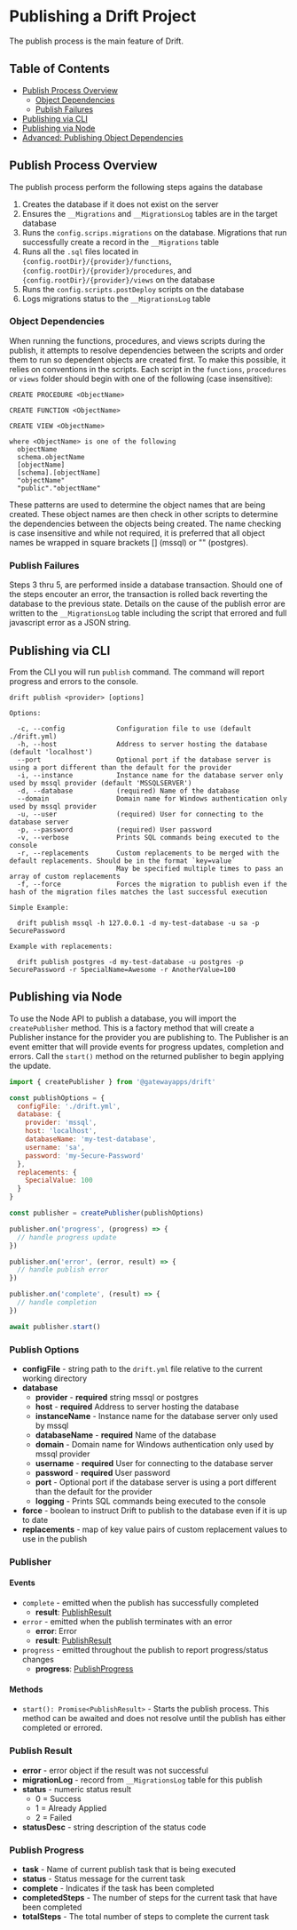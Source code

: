 # Publishing a Drift Project
The publish process is the main feature of Drift. 

## Table of Contents

- [Publish Process Overview](#publish-process-overview)
  - [Object Dependencies](#object-dependencies)
  - [Publish Failures](#publish-failures)
- [Publishing via CLI](#publish-via-cli)
- [Publishing via Node](#publish-via-node)
- [Advanced: Publishing Object Dependencies](#advanced-publishing-object-dependencies)

## Publish Process Overview
The publish process perform the following steps agains the database

1. Creates the database if it does not exist on the server
2. Ensures the ```__Migrations``` and ```__MigrationsLog``` tables are in the target database
3. Runs the ```config.scrips.migrations``` on the database. Migrations that run successfully create a record in the ```__Migrations``` table
4. Runs all the ```.sql``` files located in ```{config.rootDir}/{provider}/functions```, ```{config.rootDir}/{provider}/procedures```, and ```{config.rootDir}/{provider}/views``` on the database
5. Runs the ```config.scripts.postDeploy``` scripts on the database
6. Logs migrations status to the ```__MigrationsLog``` table

### Object Dependencies
When running the functions, procedures, and views scripts during the publish, it attempts to resolve dependencies between the scripts and order them to run so dependent objects are created first. To make this possible, it relies on conventions in the scripts. Each script in the ```functions```, ```procedures``` or ```views``` folder should begin with one of the following (case insensitive):

```
CREATE PROCEDURE <ObjectName>

CREATE FUNCTION <ObjectName>

CREATE VIEW <ObjectName>

where <ObjectName> is one of the following
  objectName
  schema.objectName
  [objectName]
  [schema].[objectName]
  "objectName"
  "public"."objectName"
```

These patterns are used to determine the object names that are being created. These object names are then check in other scripts to determine the dependencies between the objects being created. The name checking is case insensitive and while not required, it is preferred that all object names be wrapped in square brackets [] (mssql) or "" (postgres).

### Publish Failures
Steps 3 thru 5, are performed inside a database transaction. Should one of the steps encouter an error, the transaction is rolled back reverting the database to the previous state. Details on the cause of the publish error are written to the ```__MigrationsLog``` table including the script that errored and full javascript error as a JSON string.

## Publishing via CLI
From the CLI you will run `publish` command. The command will report progress and errors to the console.

```
drift publish <provider> [options]

Options:

  -c, --config             Configuration file to use (default ./drift.yml)
  -h, --host               Address to server hosting the database (default 'localhost')
  --port                   Optional port if the database server is using a port different than the default for the provider
  -i, --instance           Instance name for the database server only used by mssql provider (default 'MSSQLSERVER')
  -d, --database           (required) Name of the database
  --domain                 Domain name for Windows authentication only used by mssql provider
  -u, --user               (required) User for connecting to the database server
  -p, --password           (required) User password
  -v, --verbose            Prints SQL commands being executed to the console
  -r, --replacements       Custom replacements to be merged with the default replacements. Should be in the format `key=value`
                           May be specified multiple times to pass an array of custom replacements
  -f, --force              Forces the migration to publish even if the hash of the migration files matches the last successful execution

Simple Example:

  drift publish mssql -h 127.0.0.1 -d my-test-database -u sa -p SecurePassword

Example with replacements:

  drift publish postgres -d my-test-database -u postgres -p SecurePassword -r SpecialName=Awesome -r AnotherValue=100
```

## Publishing via Node
To use the Node API to publish a database, you will import the `createPublisher` method. This is a factory method that will create a Publisher instance for the provider you are publishing to. The Publisher is an event emitter that will provide events for progress updates, completion and errors. Call the `start()` method on the returned publisher to begin applying the update.

```javascript
import { createPublisher } from '@gatewayapps/drift'

const publishOptions = {
  configFile: './drift.yml',
  database: {
    provider: 'mssql',
    host: 'localhost',
    databaseName: 'my-test-database',
    username: 'sa',
    password: 'my-Secure-Password'
  },
  replacements: {
    SpecialValue: 100
  }
}

const publisher = createPublisher(publishOptions)

publisher.on('progress', (progress) => {
  // handle progress update
})

publisher.on('error', (error, result) => {
  // handle publish error
})

publisher.on('complete', (result) => {
  // handle completion
})

await publisher.start()
```

### Publish Options

- **configFile** - string path to the `drift.yml` file relative to the current working directory
- **database**
  - **provider** - **required** string mssql or postgres
  - **host** - **required** Address to server hosting the database
  - **instanceName** - Instance name for the database server only used by mssql
  - **databaseName** - **required** Name of the database
  - **domain** - Domain name for Windows authentication only used by mssql provider
  - **username** - **required** User for connecting to the database server
  - **password** - **required** User password
  - **port** - Optional port if the database server is using a port different than the default for the provider
  - **logging** - Prints SQL commands being executed to the console
- **force** - boolean to instruct Drift to publish to the database even if it is up to date
- **replacements** - map of key value pairs of custom replacement values to use in the publish

### Publisher

#### Events

- `complete` - emitted when the publish has successfully completed
  - **result**: [PublishResult](#publish-result)
- `error` - emitted when the publish terminates with an error
  - **error**: Error
  - **result**: [PublishResult](#publish-result)
- `progress` - emitted throughout the publish to report progress/status changes
  - **progress**: [PublishProgress](#publish-progress)

#### Methods

- `start(): Promise<PublishResult>` - Starts the publish process. This method can be awaited and does not resolve until the publish has either completed or errored.

### Publish Result

- **error** - error object if the result was not successful
- **migrationLog** - record from `__MigrationsLog` table for this publish
- **status** - numeric status result
  - 0 = Success
  - 1 = Already Applied
  - 2 = Failed
- **statusDesc** - string description of the status code

### Publish Progress

- **task** - Name of current publish task that is being executed
- **status** - Status message for the current task
- **complete** - Indicates if the task has been completed 
- **completedSteps** - The number of steps for the current task that have been completed
- **totalSteps** - The total number of steps to complete the current task
